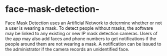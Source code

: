 # face-mask-detection-
Face Mask Detection uses an Artificial Network to determine whether or not a user is wearing a mask. To detect people without masks, the software may be linked to any existing or new IP mask detection cameras.   Users of the app may also add faces and phone numbers to get notifications if the people around them are not wearing a mask. A notification can be issued to the administrator if the camera records an unidentified face.
